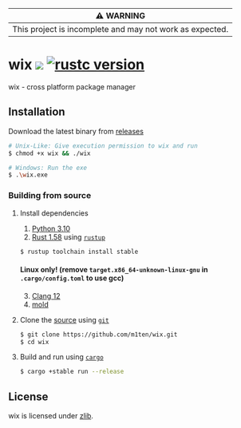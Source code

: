 |                    :warning: WARNING                     |
| :------------------------------------------------------: |
| This project is incomplete and may not work as expected. |

# wix ![](https://github.com/m1ten/wix/workflows/Rust/badge.svg?branch=main) [![rustc version]][rustc]

[rustc version]: https://img.shields.io/badge/rustc-1.58-orange.svg
[rustc]: https://blog.rust-lang.org/2022/01/13/Rust-1.58.0.html

wix - cross platform package manager

## Installation

Download the latest binary from [releases](https://github.com/m1ten/wix/releases)

```sh
# Unix-Like: Give execution permission to wix and run
$ chmod +x wix && ./wix

# Windows: Run the exe
$ .\wix.exe
```

### Building from source

1. Install dependencies

   1. [Python 3.10](https://python.org/)
   2. [Rust 1.58](https://blog.rust-lang.org/2022/01/13/Rust-1.58.0.html) using [`rustup`](https://www.rust-lang.org/tools/install)

   ```sh
   $ rustup toolchain install stable
   ```

   #### Linux only! (remove `target.x86_64-unknown-linux-gnu` in `.cargo/config.toml` to use gcc)

   3. [Clang 12](https://repology.org/project/llvm/versions)
   4. [mold](https://github.com/rui314/mold)

2. Clone the [source](https://github.com/m1ten/wix) using [`git`](https://git-scm.com/)
   ```sh
   $ git clone https://github.com/m1ten/wix.git
   $ cd wix
   ```
3. Build and run using [`cargo`](https://doc.rust-lang.org/stable/cargo/)
   ```sh
   $ cargo +stable run --release
   ```

## License

wix is licensed under [zlib](./LICENSE).
